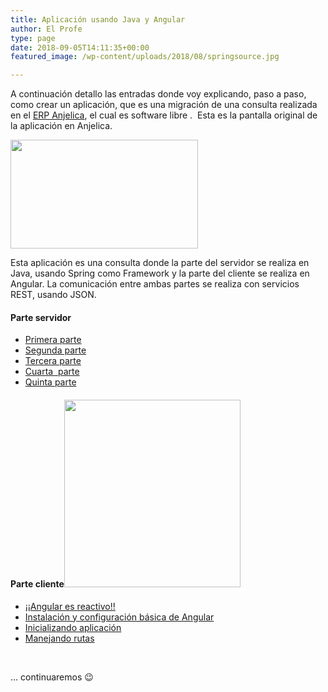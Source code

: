 ```yaml
---
title: Aplicación usando Java y Angular
author: El Profe
type: page
date: 2018-09-05T14:11:35+00:00
featured_image: /wp-content/uploads/2018/08/springsource.jpg

---
```

A continuación detallo las entradas donde voy explicando, paso a paso, como crear un aplicación, que es una migración de una consulta realizada en el <a href="http://anjelica.sf.net" target="_blank" rel="noopener">ERP Anjelica</a>, el cual es software libre .  Esta es la pantalla original de la aplicación en Anjelica.

<img class="size-full wp-image-150 aligncenter" src="http://www.profesor-p.com/wp-content/uploads/2018/08/cohive-e1536216431581.png" alt="" width="300" height="174" />

Esta aplicación es una consulta donde la parte del servidor se realiza en Java, usando Spring como Framework y la parte del cliente se realiza en Angular. La comunicación entre ambas partes se realiza con servicios REST, usando JSON.

#### Parte servidor

  * <a href="http://www.profesor-p.com/2018/08/31/aplicacion-en-spring-y-angular/" target="_blank" rel="noopener">Primera parte</a>
  * <a href="http://www.profesor-p.com/2018/09/03/aplicacion-en-spring-rest-y-angular-2-parte/" target="_blank" rel="noopener">Segunda parte</a>
  * <a href="http://www.profesor-p.com/2018/09/04/aplicacion-en-spring-rest-y-angular-3a-parte/" target="_blank" rel="noopener">Tercera parte</a>
  * <a href="http://www.profesor-p.com/2018/09/05/aplicacion-en-spring-rest-y-angular-4a-parte/" target="_blank" rel="noopener">Cuarta  parte</a>
  * <a href="http://www.profesor-p.com/2018/09/06/aplicacion-en-spring-rest-y-angular-5a-parte/" target="_blank" rel="noopener">Quinta parte</a>

#### Parte cliente<img class="size-medium wp-image-281 alignright" src="http://www.profesor-p.com/wp-content/uploads/2018/09/angular.png-282x300.png" alt="" width="282" height="300" srcset="http://www.profesor-p.com/wp-content/uploads/2018/09/angular.png-282x300.png 282w, http://www.profesor-p.com/wp-content/uploads/2018/09/angular.png.png 482w" sizes="(max-width: 282px) 100vw, 282px" />

  * [¡¡Angular es reactivo!!][1]
  * <a href="http://www.profesor-p.com/2018/09/13/aplicacion-en-angular-instalacion-y-configuracion-basica/" target="_blank" rel="noopener">Instalación y configuración básica de Angular</a>
  * [Inicializando aplicación][2]
  * [Manejando rutas][3]

&nbsp;

&#8230; continuaremos 😉

&nbsp;

 [1]: http://www.profesor-p.com/2018/09/19/curso-angular-6-reactivo/
 [2]: http://www.profesor-p.com/2018/09/14/aplicacion-en-angular-inicializando/
 [3]: http://www.profesor-p.com/2018/09/16/aplicacion-en-angular-rutas/